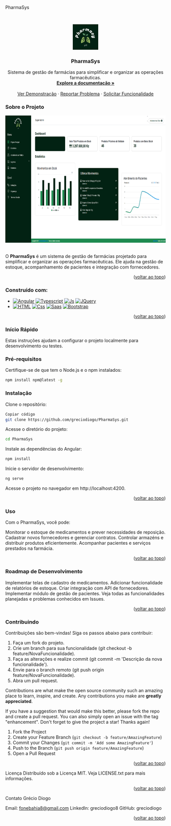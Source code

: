 PharmaSys
<!-- Improved compatibility of back to top link: See: https://github.com/othneildrew/Best-README-Template/pull/73 -->
<a name="readme-top"></a>

<!-- PROJECT SHIELDS -->


<!-- PROJECT LOGO --> 
<br /> <div align="center"> <a href="https://github.com/greciodiogo/PharmaSys"> <img src="src/assets/img/logo.png" alt="Logo" width="80" height="80"> </a> <h3 align="center">PharmaSys</h3> <p align="center"> Sistema de gestão de farmácias para simplificar e organizar as operações farmacêuticas. <br /> <a href="https://github.com/greciodiogo/PharmaSys"><strong>Explore a documentação »</strong></a> <br /> <br /> <a href="https://github.com/greciodiogo/PharmaSys">Ver Demonstração</a> · <a href="https://github.com/greciodiogo/PharmaSys/issues">Reportar Problema</a> · <a href="https://github.com/greciodiogo/PharmaSys/issues">Solicitar Funcionalidade</a> </p> </div>

### Sobre o Projeto
<div align="center">
    <img src="src/assets/img/project-overview.png"  alt="PharmaSys Overview" width="600" height="400px">
</div>
<br />

O **PharmaSys** é um sistema de gestão de farmácias projetado para simplificar e organizar as operações farmacêuticas. Ele ajuda na gestão de estoque, acompanhamento de pacientes e integração com fornecedores.


<p align="right">(<a href="#readme-top">voltar ao topo</a>)</p>

### Construído com:

* [![Angular][Angular.io]][Angular-url] [![Typescript][Typescript.com]][Typescript-url] [![Js][Js.com]][Js-url] [![JQuery][JQuery.com]][JQuery-url]
* [![HTML][HTML.com]][HTML-url] [![Css][Css.com]][Css-url] [![Saas][Saas.com]][Saas-url] [![Bootstrap][Bootstrap.com]][Bootstrap-url]

<p align="right">(<a href="#readme-top">voltar ao topo</a>)</p>

### Início Rápido
Estas instruções ajudam a configurar o projeto localmente para desenvolvimento ou testes.

### Pré-requisitos
Certifique-se de que tem o Node.js e o npm instalados:

```sh
npm install npm@latest -g
```
### Instalação
Clone o repositório:
```sh
Copiar código
git clone https://github.com/greciodiogo/PharmaSys.git
```
Acesse o diretório do projeto:
```sh
cd PharmaSys
```

Instale as dependências do Angular:
```sh
npm install
```
Inicie o servidor de desenvolvimento:
```sh
ng serve
```
Acesse o projeto no navegador em http://localhost:4200.
<p align="right">(<a href="#readme-top">voltar ao topo</a>)</p>

### Uso
Com o PharmaSys, você pode:

Monitorar o estoque de medicamentos e prever necessidades de reposição.
Cadastrar novos fornecedores e gerenciar contratos.
Controlar armazéns e distribuir produtos eficientemente.
Acompanhar pacientes e serviços prestados na farmácia.
<p align="right">(<a href="#readme-top">voltar ao topo</a>)</p>

### Roadmap de Desenvolvimento
 Implementar telas de cadastro de medicamentos.
 Adicionar funcionalidade de relatórios de estoque.
 Criar integração com API de fornecedores.
 Implementar módulo de gestão de pacientes.
Veja todas as funcionalidades planejadas e problemas conhecidos em Issues.

<p align="right">(<a href="#readme-top">voltar ao topo</a>)</p>

### Contribuindo
Contribuições são bem-vindas! Siga os passos abaixo para contribuir:

1. Faça um fork do projeto.
2. Crie um branch para sua funcionalidade (git checkout -b feature/NovaFuncionalidade).
3. Faça as alterações e realize commit (git commit -m 'Descrição da nova funcionalidade').
4. Envie para o branch remoto (git push origin feature/NovaFuncionalidade).
5. Abra um pull request.


Contributions are what make the open source community such an amazing place to learn, inspire, and create. Any contributions you make are **greatly appreciated**.

If you have a suggestion that would make this better, please fork the repo and create a pull request. You can also simply open an issue with the tag "enhancement".
Don't forget to give the project a star! Thanks again!

1. Fork the Project
2. Create your Feature Branch (`git checkout -b feature/AmazingFeature`)
3. Commit your Changes (`git commit -m 'Add some AmazingFeature'`)
4. Push to the Branch (`git push origin feature/AmazingFeature`)
5. Open a Pull Request

<p align="right">(<a href="#readme-top">voltar ao topo</a>)</p>
Licença
Distribuído sob a Licença MIT. Veja LICENSE.txt para mais informações.

<p align="right">(<a href="#readme-top">voltar ao topo</a>)</p>
Contato
Grécio Diogo

Email: fonebahia8@gmail.com
LinkedIn: greciodiogo8
GitHub: greciodiogo
<p align="right">(<a href="#readme-top">voltar ao topo</a>)</p>

<!-- MARKDOWN LINKS & IMAGES -->
<!-- https://www.markdownguide.org/basic-syntax/#reference-style-links -->
[contributors-shield]: https://img.shields.io/github/contributors/github_username/repo_name.svg?style=for-the-badge
[contributors-url]: https://github.com/github_username/repo_name/graphs/contributors
[forks-shield]: https://img.shields.io/github/forks/github_username/repo_name.svg?style=for-the-badge
[forks-url]: https://github.com/github_username/repo_name/network/members
[stars-shield]: https://img.shields.io/github/stars/github_username/repo_name.svg?style=for-the-badge
[stars-url]: https://github.com/github_username/repo_name/stargazers
[issues-shield]: https://img.shields.io/github/issues/github_username/repo_name.svg?style=for-the-badge
[issues-url]: https://github.com/github_username/repo_name/issues
[license-shield]: https://img.shields.io/github/license/github_username/repo_name.svg?style=for-the-badge
[license-url]: https://github.com/github_username/repo_name/blob/master/LICENSE.txt
[linkedin-shield]: https://img.shields.io/badge/-LinkedIn-black.svg?style=for-the-badge&logo=linkedin&colorB=555
[linkedin-url]: https://linkedin.com/in/linkedin_username
[product-screenshot]: images/screenshot.png
[React.js]: https://img.shields.io/badge/React-20232A?style=for-the-badge&logo=react&logoColor=61DAFB
[React-url]: https://reactjs.org/
[Vue.js]: https://img.shields.io/badge/Vue.js-35495E?style=for-the-badge&logo=vuedotjs&logoColor=4FC08D
[Vue-url]: https://vuejs.org/
[Angular.io]: https://img.shields.io/badge/Angular-DD0031?style=for-the-badge&logo=angular&logoColor=white
[Angular-url]: https://angular.io/
[Bootstrap.com]: https://img.shields.io/badge/Bootstrap-563D7C?style=for-the-badge&logo=bootstrap&logoColor=white
[Bootstrap-url]: https://getbootstrap.com
[JQuery.com]: https://img.shields.io/badge/jQuery-0769AD?style=for-the-badge&logo=jquery&logoColor=white
[JQuery-url]: https://jquery.com 
[Typescript.com]: https://img.shields.io/badge/TypeScript-007ACC?style=for-the-badge&logo=typescript&logoColor=white
[Typescript-url]: https://www.typescriptlang.org/
[HTML-url]: https://www.w3schools.com/html/
[HTML.com]: https://img.shields.io/badge/HTML5-E34F26?style=for-the-badge&logo=html5&logoColor=white
[Saas-url]: https://sass-lang.com/
[Saas.com]: https://img.shields.io/badge/Sass-CC6699?style=for-the-badge&logo=sass&logoColor=white
[Css-url]: https://www.w3schools.com/css/
[Css.com]: https://img.shields.io/badge/CSS-239120?&style=for-the-badge&logo=css3&logoColor=white
[Js-url]: https://www.w3schools.com/js/
[Js.com]: https://img.shields.io/badge/JavaScript-F7DF1E?style=for-the-badge&logo=javascript&logoColor=black